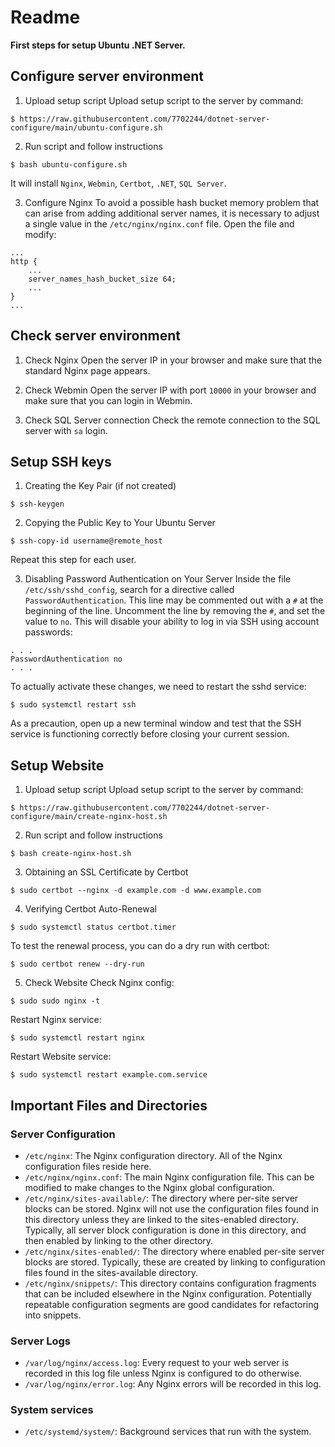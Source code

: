 # Readme
**First steps for setup Ubuntu .NET Server.**

## Configure server environment

1. Upload setup script
Upload setup script to the server by command:
```
$ https://raw.githubusercontent.com/7702244/dotnet-server-configure/main/ubuntu-configure.sh
```

2. Run script and follow instructions
```
$ bash ubuntu-configure.sh
```
It will install `Nginx`, `Webmin`, `Certbot`, `.NET`, `SQL Server`.

3. Configure Nginx
To avoid a possible hash bucket memory problem that can arise from adding additional server names, it is necessary to adjust a single value in the `/etc/nginx/nginx.conf` file. Open the file and modify:
```
...
http {
    ...
    server_names_hash_bucket_size 64;
    ...
}
...
```

## Check server environment

1. Check Nginx
Open the server IP in your browser and make sure that the standard Nginx page appears.

2. Check Webmin
Open the server IP with port `10000` in your browser and make sure that you can login in Webmin.

3. Check SQL Server connection
Check the remote connection to the SQL server with `sa` login.

## Setup SSH keys

1. Creating the Key Pair (if not created)
```
$ ssh-keygen
```

2. Copying the Public Key to Your Ubuntu Server
```
$ ssh-copy-id username@remote_host
```
Repeat this step for each user.

3. Disabling Password Authentication on Your Server
Inside the file `/etc/ssh/sshd_config`, search for a directive called `PasswordAuthentication`. This line may be commented out with a `#` at the beginning of the line. Uncomment the line by removing the `#`, and set the value to `no`. This will disable your ability to log in via SSH using account passwords:
```
. . .
PasswordAuthentication no
. . .
```

To actually activate these changes, we need to restart the sshd service:
```
$ sudo systemctl restart ssh
```
As a precaution, open up a new terminal window and test that the SSH service is functioning correctly before closing your current session.

## Setup Website

1. Upload setup script
Upload setup script to the server by command:
```
$ https://raw.githubusercontent.com/7702244/dotnet-server-configure/main/create-nginx-host.sh
```

2. Run script and follow instructions
```
$ bash create-nginx-host.sh
```

3. Obtaining an SSL Certificate by Certbot
```
$ sudo certbot --nginx -d example.com -d www.example.com
```

4. Verifying Certbot Auto-Renewal
```
$ sudo systemctl status certbot.timer
```
To test the renewal process, you can do a dry run with certbot:
```
$ sudo certbot renew --dry-run
```

5. Check Website
Check Nginx config:
```
$ sudo sudo nginx -t
```
Restart Nginx service:
```
$ sudo systemctl restart nginx
```
Restart Website service:
```
$ sudo systemctl restart example.com.service
```

## Important Files and Directories

### Server Configuration

- `/etc/nginx`: The Nginx configuration directory. All of the Nginx configuration files reside here.
- `/etc/nginx/nginx.conf`: The main Nginx configuration file. This can be modified to make changes to the Nginx global configuration.
- `/etc/nginx/sites-available/`: The directory where per-site server blocks can be stored. Nginx will not use the configuration files found in this directory unless they are linked to the sites-enabled directory. Typically, all server block configuration is done in this directory, and then enabled by linking to the other directory.
- `/etc/nginx/sites-enabled/`: The directory where enabled per-site server blocks are stored. Typically, these are created by linking to configuration files found in the sites-available directory.
- `/etc/nginx/snippets/`: This directory contains configuration fragments that can be included elsewhere in the Nginx configuration. Potentially repeatable configuration segments are good candidates for refactoring into snippets.

### Server Logs

- `/var/log/nginx/access.log`: Every request to your web server is recorded in this log file unless Nginx is configured to do otherwise.
- `/var/log/nginx/error.log`: Any Nginx errors will be recorded in this log.

### System services

- `/etc/systemd/system/`: Background services that run with the system.